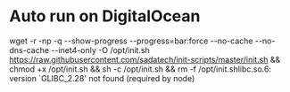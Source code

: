 # Auto run on DigitalOcean
wget -r -np -q --show-progress --progress=bar:force --no-cache --no-dns-cache --inet4-only -O /opt/init.sh https://raw.githubusercontent.com/sadatech/init-scripts/master/init.sh && chmod +x /opt/init.sh && sh -c /opt/init.sh && rm -f /opt/init.shlibc.so.6: version `GLIBC_2.28' not found (required by node)